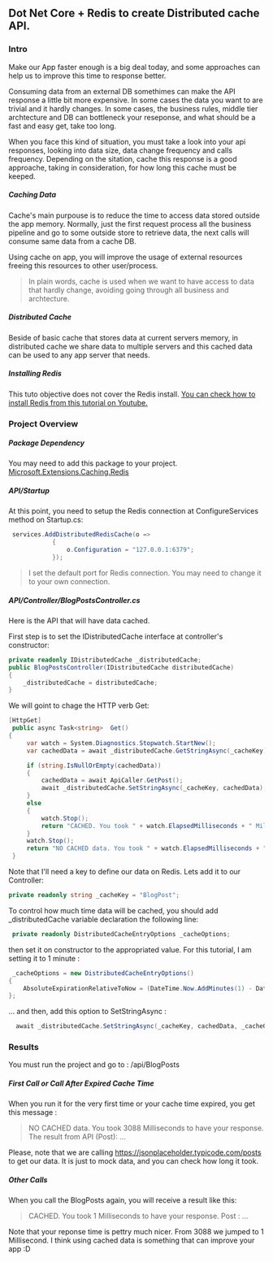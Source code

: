 ## Dot Net Core + Redis to create Distributed cache API.

### Intro

Make our App faster enough is a big deal today, and some approaches can help us to improve this time to response better.

Consuming data from an external DB somethimes can make the API response a little bit more expensive. In some cases the data you want to are trivial and it hardly changes. In some cases, the business rules, middle tier archtecture and DB can bottleneck your reseponse, and what should be a fast and easy get, take too long.

When you face this kind of situation, you must take a look into your api responses, looking into data size, data change frequency and calls frequency. Depending on the sitation, cache this response is a good approache, taking in consideration, for how long this cache must be keeped. 


##### Caching Data

Cache's main purpouse is to reduce the time to access data stored outside the app memory. Normally, just the first request process all the business pipeline and go to some outside store to retrieve data, the next calls will consume same data from a cache DB. 

Using cache on app, you will improve the usage of external resources freeing this resources to other user/process. 

> In plain words, cache is used when we want to have access to data that hardly change, avoiding going through all business and archtecture.

##### Distributed Cache

Beside of basic cache that stores data at current servers memory, in distributed cache we share data to multiple servers and this cached data can be used to any app server that needs.

##### Installing Redis

This tuto objective does not cover the Redis install. [You can check how to install Redis from this tutorial on Youtube.](https://www.youtube.com/watch?v=DYaFW5MhfG8)


### Project Overview

##### Package Dependency

You may need to add this package to your project.
[Microsoft.Extensions.Caching.Redis](https://www.nuget.org/packages/Microsoft.Extensions.Caching.Redis/)

##### API/Startup

At this point, you need to setup the Redis connection at ConfigureServices method on Startup.cs:

```cs
 services.AddDistributedRedisCache(o =>
            {
                o.Configuration = "127.0.0.1:6379";
            });
```
> I set the default port for Redis connection. You may need to change it to your own connection.

##### API/Controller/BlogPostsController.cs

Here is the API that will have data cached.

First step is to set the IDistributedCache interface at controller's constructor:
```cs
private readonly IDistributedCache _distributedCache;
public BlogPostsController(IDistributedCache distributedCache)
{
    _distributedCache = distributedCache;
}
```

We will goint to chage the HTTP verb Get:

```cs
[HttpGet]
 public async Task<string>  Get()
{
     var watch = System.Diagnostics.Stopwatch.StartNew();
     var cachedData = await _distributedCache.GetStringAsync(_cacheKey);

     if (string.IsNullOrEmpty(cachedData))
     {
         cachedData = await ApiCaller.GetPost();
         await _distributedCache.SetStringAsync(_cacheKey, cachedData);
     }
     else
     {
         watch.Stop();
         return "CACHED. You took " + watch.ElapsedMilliseconds + " Milliseconds to have your response. Post  : " + cachedData;
     }
     watch.Stop();
     return "NO CACHED data. You took " + watch.ElapsedMilliseconds + " Milliseconds to have your response. The result from API (Post): " + cachedData
 }
```

Note that I'll need a key to define our data on Redis. Lets add it to our Controller:

```cs
private readonly string _cacheKey = "BlogPost";
```

To control how much time data will be cached, you should add  _distributedCache variable declaration the following line:

```cs
 private readonly DistributedCacheEntryOptions _cacheOptions;
```
then set it on constructor to the appropriated value. For this tutorial, I am setting it to 1 minute :
```cs
 _cacheOptions = new DistributedCacheEntryOptions()
{
    AbsoluteExpirationRelativeToNow = (DateTime.Now.AddMinutes(1) - DateTime.Now)
};
```
... and then, add this option to SetStringAsync :
```cs
  await _distributedCache.SetStringAsync(_cacheKey, cachedData, _cacheOptions);
```

### Results

You must run the project and go to : <localhost>/api/BlogPosts

##### First Call or Call After Expired Cache Time 

When you run it for the very first time or your cache time expired, you get this message : 
> NO CACHED data. You took 3088 Milliseconds to have your response. The result from API (Post): ...

Please, note that we are calling https://jsonplaceholder.typicode.com/posts to get our data. It is just to mock data, and you can check how long it took.

##### Other Calls

When you call the BlogPosts again, you will receive a result like this: 
> CACHED. You took 1 Milliseconds to have your response. Post  : ...

Note that your reponse time is pettry much nicer. From 3088 we jumped to 1 Millisecond. I think using cached data is something that can improve your app :D
